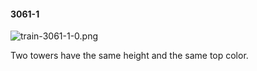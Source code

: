 #### 3061-1
![train-3061-1-0.png](https://github.com/lil-lab/nlvr/raw/master/nlvr/train/images/70/train-3061-1-0.png "train-3061-1-0.png")

Two towers have the same height and the same top color.